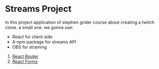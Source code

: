 # Streams Project

In this project application of stephen grider course about creating a twitch clone. a small one. we gonna use:

- React for client side
- A npm package for streams API
- OBS for straming

1. [React Router](/pages/react-router.md)
2. [React Forms](/pages/react-forms.md)
